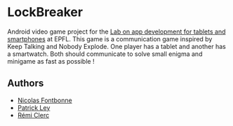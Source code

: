 # LockBreaker

Android video game project for the [Lab on app development for tablets and smartphones](https://edu.epfl.ch/coursebook/en/lab-on-app-development-for-tablets-and-smartphones-EE-490-G) at EPFL.
This game is a communication game inspired by Keep Talking and Nobody Explode.
One player has a tablet and another has a smartwatch. Both should communicate to solve small enigma and minigame as fast as possible !

## Authors
- [Nicolas Fontbonne](github.com/nicolasFontbonne)
- [Patrick Ley](github.com/okhofsk)
- [Rémi Clerc](github.com/Minauras)
